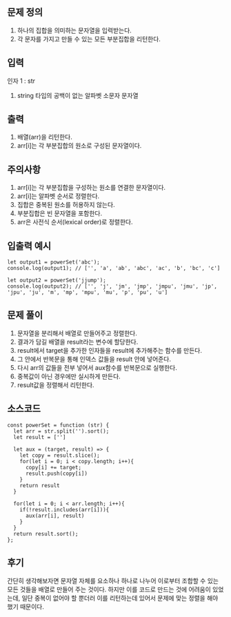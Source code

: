 ## 문제 정의

1. 하나의 집합을 의미하는 문자열을 입력받는다.
2. 각 문자를 가지고 만들 수 있는 모든 부분집합을 리턴한다.

## 입력

인자 1 : str
1. string 타입의 공백이 없는 알파벳 소문자 문자열

## 출력

1. 배열(arr)을 리턴한다.
2. arr[i]는 각 부분집합의 원소로 구성된 문자열이다.

## 주의사항

1. arr[i]는 각 부분집합을 구성하는 원소를 연결한 문자열이다.
2. arr[i]는 알파벳 순서로 정렬한다.
3. 집합은 중복된 원소를 허용하지 않는다.
4. 부분집합은 빈 문자열을 포함한다.
5. arr은 사전식 순서(lexical order)로 정렬한다.

## 입출력 예시

```
let output1 = powerSet('abc');
console.log(output1); // ['', 'a', 'ab', 'abc', 'ac', 'b', 'bc', 'c']

let output2 = powerSet('jjump');
console.log(output2); // ['', 'j', 'jm', 'jmp', 'jmpu', 'jmu', 'jp', 'jpu', 'ju', 'm', 'mp', 'mpu', 'mu', 'p', 'pu', 'u']
```

## 문제 풀이

1. 문자열을 분리해서 배열로 만들어주고 정렬한다.
2. 결과가 담길 배열을 result라는 변수에 할당한다.
3. result에서 target을 추가한 인자들을 result에 추가해주는 함수를 만든다.
4. 그 안에서 반복문을 통해 인덱스 값들을 result 안에 넣어준다.
5. 다시 arr의 값들을 전부 넣어서 aux함수를 반복문으로 실행한다.
6. 중복값이 아닌 경우에만 실시하게 만든다.
7. result값을 정렬해서 리턴한다.

## 소스코드

```
const powerSet = function (str) {
  let arr = str.split('').sort(); 
  let result = [''] 
  
  let aux = (target, result) => { 
    let copy = result.slice();
    for(let i = 0; i < copy.length; i++){
      copy[i] += target;
      result.push(copy[i])
    }
    return result
  }

  for(let i = 0; i < arr.length; i++){ 
    if(!result.includes(arr[i])){ 
      aux(arr[i], result)
    }
  }
  return result.sort(); 
};
```

## 후기

간단히 생각해보자면 문자열 자체를 요소하나 하나로 나누어 이로부터 조합할 수 있는 모든 것들을 배열로 만들어 주는 것이다.
하지만 이를 코드로 만드는 것에 어려움이 있었는데, 일단 중복이 없어야 할 뿐더러 이를 리턴하는데 있어서 문제에 맞는 정렬을 해야 했기 때문이다.
